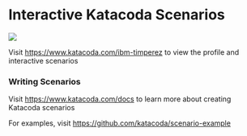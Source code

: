 # Interactive Katacoda Scenarios

[![](http://shields.katacoda.com/katacoda/ibm-timperez/count.svg)](https://www.katacoda.com/ibm-timperez "Get your profile on Katacoda.com")

Visit https://www.katacoda.com/ibm-timperez to view the profile and interactive scenarios

### Writing Scenarios
Visit https://www.katacoda.com/docs to learn more about creating Katacoda scenarios

For examples, visit https://github.com/katacoda/scenario-example
